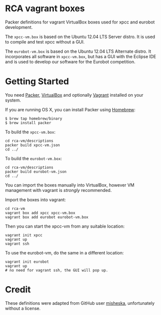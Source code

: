 RCA vagrant boxes
=================

Packer definitions for vagrant VirtualBox boxes used for xpcc and eurobot development.

The ``xpcc-vm.box`` is based on the Ubuntu 12.04 LTS Server distro.
It is used to compile and test xpcc without a GUI.

The ``eurobot-vm.box`` is based on the Ubuntu 12.04 LTS Alternate distro.
It incorporates all software in ``xpcc-vm.box``, but has a GUI with the Eclipse IDE and is used to develop our software for the Eurobot competition.


Getting Started
===============

You need [Packer](http://www.packer.io/docs/installation.html), [VirtualBox](https://www.virtualbox.org/wiki/Downloads) and optionally [Vagrant](http://www.vagrantup.com/downloads.html) installed on your system.

If you are running OS X, you can install Packer using [Homebrew](http://brew.sh):

	$ brew tap homebrew/binary
	$ brew install packer

To build the ``xpcc-vm.box``:

	cd rca-vm/descriptions
	packer build xpcc-vm.json
	cd ../

To build the ``eurobot-vm.box``:

	cd rca-vm/descriptions
	packer build eurobot-vm.json
	cd ../

You can import the boxes manually into VirtualBox, however VM management with vagrant is *strongly* recommended.

Import the boxes into vagrant:

	cd rca-vm
	vagrant box add xpcc xpcc-vm.box
	vagrant box add eurobot eurobot-vm.box

Then you can start the xpcc-vm from any suitable location:

	vagrant init xpcc
	vagrant up
	vagrant ssh

To use the eurobot-vm, do the same in a different location:

	vagrant init eurobot
	vagrant up
	# no need for vagrant ssh, the GUI will pop up.

Credit
======

These definitions were adapted from GitHub user [misheska](https://github.com/misheska/basebox-packer), unfortunately without a license.

